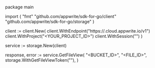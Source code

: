 package main

import (
    "fmt"
    "github.com/appwrite/sdk-for-go/client"
    "github.com/appwrite/sdk-for-go/storage"
)

client := client.New(
    client.WithEndpoint("https://<REGION>.cloud.appwrite.io/v1")
    client.WithProject("<YOUR_PROJECT_ID>")
    client.WithSession("")
)

service := storage.New(client)

response, error := service.GetFileView(
    "<BUCKET_ID>",
    "<FILE_ID>",
    storage.WithGetFileViewToken("<TOKEN>"),
)
